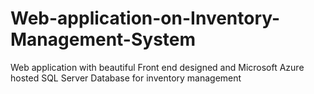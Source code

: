 # Web-application-on-Inventory-Management-System
Web application with beautiful Front end designed and Microsoft Azure hosted SQL Server Database for inventory management
